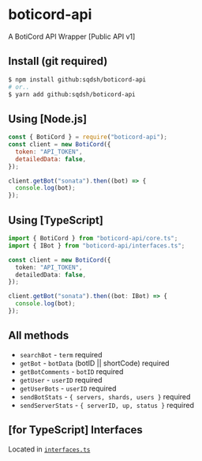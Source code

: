 # boticord-api
A BotiCord API Wrapper [Public API v1]

## Install (git required)
```bash
$ npm install github:sqdsh/boticord-api
# or..
$ yarn add github:sqdsh/boticord-api
```

## Using [Node.js]
```js
const { BotiCord } = require("boticord-api");
const client = new BotiCord({
  token: "API_TOKEN",
  detailedData: false,
});

client.getBot("sonata").then((bot) => {
  console.log(bot);
});

```

## Using [TypeScript]
```ts
import { BotiCord } from "boticord-api/core.ts";
import { IBot } from "boticord-api/interfaces.ts";

const client = new BotiCord({
  token: "API_TOKEN",
  detailedData: false,
});

client.getBot("sonata").then((bot: IBot) => {
  console.log(bot);
});

```

## All methods
* `searchBot` - `term` required
* `getBot` - `botData` (botID || shortCode) required
* `getBotComments` - `botID` required
* `getUser` - `userID` required
* `getUserBots` - `userID` required
* `sendBotStats` - `{ servers, shards, users }` required
* `sendServerStats` - `{ serverID, up, status }` required

## [for TypeScript] Interfaces
Located in [`interfaces.ts`](https://github.com/sqdsh/boticord-api/blob/master/interfaces.ts)